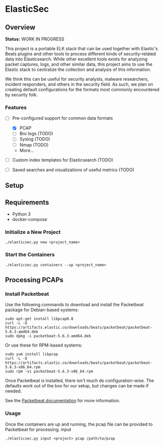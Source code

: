 # ElasticSec

## Overview

**Status:** WORK IN PROGRESS

This project is a portable ELK stack that can be used together with Elastic's Beats plugins and other tools to process different kinds of security-related data into Elasticsearch. While other excellent tools exists for analyzing packet captures, logs, and other similar data, this project aims to use the Elastic stack to centralize the collection and analysis of this information. 

We think this can be useful for security analysts, malware researchers, incident responders, and others in the security field. As such, we plan on creating default configurations for the formats most commonly encountered by security folk.


### Features

- [ ] Pre-configured support for common data formats
    + [x] PCAP
    + [ ] Bro logs (TODO)
    + [ ] Syslog (TODO)
    + [ ] Nmap (TODO)
    + More...
- [ ] Custom index templates for Elasticsearch (TODO)
- [ ] Saved searches and visualizations of useful metrics (TODO)


## Setup
## Requirements    
- Python 3
- docker-compose

### Initialize a New Project

```
./elasticsec.py new <project_name>
```

### Start the Containers

```
./elasticsec.py containers --up <project_name>
```


## Processing PCAPs

### Install Packetbeat

Use the following commands to download and install the Packetbeat package for Debian-based systems:

```
sudo apt-get install libpcap0.8
curl -L -O https://artifacts.elastic.co/downloads/beats/packetbeat/packetbeat-5.6.3-amd64.deb
sudo dpkg -i packetbeat-5.6.3-amd64.deb
```

Or use these for RPM-based systems:

```
sudo yum install libpcap
curl -L -O https://artifacts.elastic.co/downloads/beats/packetbeat/packetbeat-5.6.3-x86_64.rpm
sudo rpm -vi packetbeat-5.6.3-x86_64.rpm
```

Once Packetbeat is installed, there isn't much do configuration-wise. The defaults work out of the box for our setup, but changes can be made if needed.

See the [Packetbeat documentation]() for more information.

### Usage

Once the containers are up and running, the pcap file can be provided to Packetbeat for processing. 
input
```
./elasticsec.py input <project> pcap /path/to/pcap 
``` 